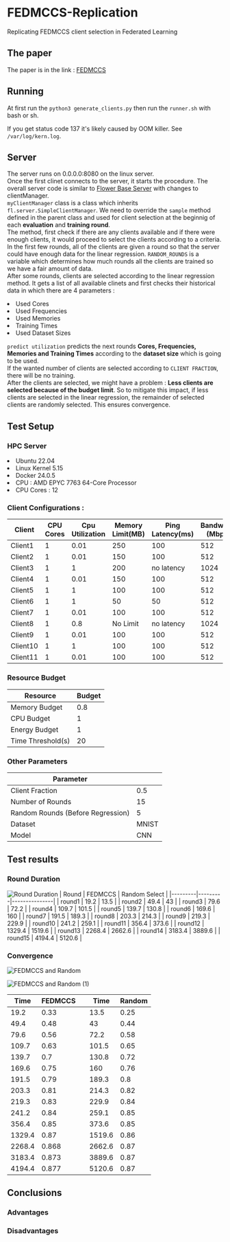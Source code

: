 # FEDMCCS-Replication
Replicating FEDMCCS client selection in Federated Learning
<br> 
## The paper
The paper is in the link : [FEDMCCS](https://ieeexplore.ieee.org/document/9212434)


## Running

At first run the `python3 generate_clients.py` then run the `runner.sh` with bash or sh.

If you get status code 137 it's likely caused by OOM killer. See `/var/log/kern.log`.

## Server

The server runs on 0.0.0.0:8080 on the linux server.<br>
Once the first clinet connects to the server, it starts the procedure. The overall server code is similar to  [Flower Base Server](https://github.com/adap/flower/blob/main/src/py/flwr/server/server.py) with changes to clientManager. 
<br>
`myClientManager` class is a class which inherits `fl.server.SimpleClientManager`. We need to override the `sample` method defined in the parent class and used for client selection at the beginnig of each <b>evaluation</b> and <b>training round</b>. 
<br>
The method, first check if there are any clients available and if there were enough clients, it would proceed to select the clients according to a criteria. <br>
In the first few rounds, all of the clients are given a round so that the server could have enough data for the linear regression.
`RANDOM_ROUNDS` is a variable which determines how much rounds all the clients are trained so we have a fair amount of data. <br>
After some rounds, clients are selected according to the linear regression method. It gets a list of all available clinets and first checks their historical data in which there are 4 parameters : <br>
<li> Used Cores</li>
<li> Used Frequencies</li>
<li> Used Memories</li>
<li> Training Times</li>
<li> Used Dataset Sizes</li>

`predict utilization` predicts the next rounds <b>Cores, Frequencies, Memories and Training Times</b> according to the <b>dataset size</b> which is going to be used.<br>
If the wanted number of clients are selected according to `CLIENT FRACTION`, there will be no training. <br>
After the clients are selected, we might have a problem : <b>Less clients are selected because of the budget limit</b>. So to mitigate this impact, if less clients are selected in the linear regression, the remainder of selected clients are randomly selected. This ensures convergence.

## Test Setup

### HPC Server
<li> Ubuntu 22.04</li>
<li> Linux Kernel 5.15</li>
<li> Docker 24.0.5</li>
<li> CPU : AMD EPYC 7763 64-Core Processor</li>
<li> CPU Cores : 12</li>

### Client Configurations : 
| **Client**   | **CPU Cores** | **Cpu Utilization** | **Memory Limit(MB)** | **Ping Latency(ms)** | **Bandwidth (Mbps)** |
|----------|-----------|-----------------|------------------|------------------|------------------|
| Client1  | 1         | 0.01            | 250              | 100              | 512              |
| Client2  | 1         | 0.01            | 150              | 100              | 512              |
| Client3  | 1         | 1               | 200              | no latency       | 1024             |
| Client4  | 1         | 0.01            | 150              | 100              | 512              |
| Client5  | 1         | 1               | 100              | 100              | 512              |
| Client6  | 1         | 1               | 50               | 50               | 512              |
| Client7  | 1         | 0.01            | 100              | 100              | 512              |
| Client8  | 1         | 0.8             | No Limit         | no latency       | 1024             |
| Client9  | 1         | 0.01            | 100              | 100              | 512              |
| Client10 | 1         | 1               | 100              | 100              | 512              |
| Client11 | 1         | 0.01            | 100              | 100              | 512              |

### Resource Budget
| **Resource**          	| **Budget** 	|
|-------------------	|--------	|
| Memory Budget     	| 0.8    	|
| CPU Budget        	| 1      	|
| Energy Budget     	| 1      	|
| Time Threshold(s) 	| 20     	|

### Other Parameters
| **Parameter**                      	|     	|
|------------------------------------	|-----	|
| Client Fraction                    	| 0.5 	|
| Number of Rounds                   	| 15  	|
| Random Rounds  (Before Regression) 	| 5   	|
| Dataset                             | MNIST |
| Model                               | CNN   |

## Test results
### Round Duration
![Round Duration](https://github.com/bigwhoman/FEDMCCS-Replication/assets/79264715/6093db09-1974-4312-a492-7d6b28b5e945)
| Round        | FEDMCCS | Random Select |
|---------|---------|---------------|
| round1  | 19.2    | 13.5          |
| round2  | 49.4    | 43            |
| round3  | 79.6    | 72.2          |
| round4  | 109.7   | 101.5         |
| round5  | 139.7   | 130.8         |
| round6  | 169.6   | 160           |
| round7  | 191.5   | 189.3         |
| round8  | 203.3   | 214.3         |
| round9  | 219.3   | 229.9         |
| round10 | 241.2   | 259.1         |
| round11 | 356.4   | 373.6         |
| round12 | 1329.4  | 1519.6        |
| round13 | 2268.4  | 2662.6        |
| round14 | 3183.4  | 3889.6        |
| round15 | 4194.4  | 5120.6        |

### Convergence
![FEDMCCS and Random](https://github.com/bigwhoman/FEDMCCS-Replication/assets/79264715/f581f986-d3f5-4365-94ab-30d2425c9b02)

![FEDMCCS and Random (1)](https://github.com/bigwhoman/FEDMCCS-Replication/assets/79264715/2679838e-e66a-4ef9-9f31-e30bf3481b9d)


| Time   | FEDMCCS |   | Time   | Random |
|--------|---------|---|--------|--------|
|   19.2 |    0.33 |   |   13.5 |   0.25 |
|   49.4 |    0.48 |   |     43 |   0.44 |
|   79.6 |    0.56 |   |   72.2 |   0.58 |
|  109.7 |    0.63 |   |  101.5 |   0.65 |
|  139.7 |     0.7 |   |  130.8 |   0.72 |
|  169.6 |    0.75 |   |    160 |   0.76 |
|  191.5 |    0.79 |   |  189.3 |    0.8 |
|  203.3 |    0.81 |   |  214.3 |   0.82 |
|  219.3 |    0.83 |   |  229.9 |   0.84 |
|  241.2 |    0.84 |   |  259.1 |   0.85 |
|  356.4 |    0.85 |   |  373.6 |   0.85 |
| 1329.4 |    0.87 |   | 1519.6 |   0.86 |
| 2268.4 |   0.868 |   | 2662.6 |   0.87 |
| 3183.4 |   0.873 |   | 3889.6 |   0.87 |
| 4194.4 |   0.877 |   | 5120.6 |   0.87 |



## Conclusions

### Advantages

### Disadvantages
